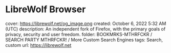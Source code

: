 # LibreWolf Browser

cover: https://librewolf.net/og_image.png
created: October 6, 2022 5:32 AM (UTC)
description: An independent fork of Firefox, with the primary goals of privacy, security and user freedom.
folder: BOOKMRKS-MTHRFCKR / SEARCH PARTY MTHRFCKR! / More Custom Search Engines
tags: Search, custom
url: https://librewolf.net